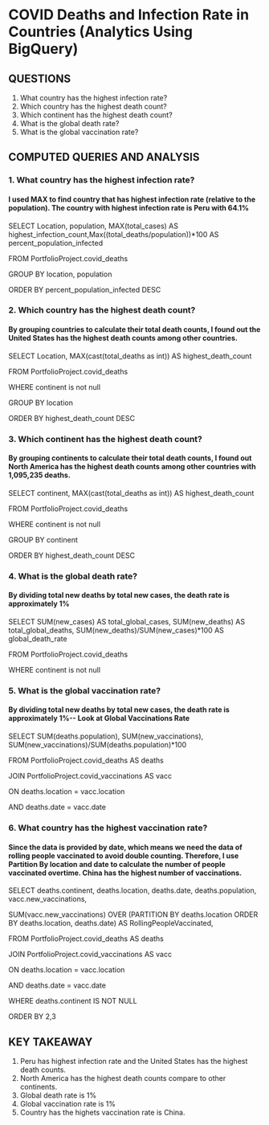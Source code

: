 # COVID Deaths and Infection Rate in Countries (Analytics Using BigQuery)

## QUESTIONS
1. What country has the highest infection rate?
2. Which country has the highest death count? 
3. Which continent has the highest death count?
4. What is the global death rate? 
5. What is the global vaccination rate?

## COMPUTED QUERIES AND ANALYSIS


### 1. What country has the highest infection rate?
#### I used MAX to find country that has highest infection rate (relative to the population). The country with highest infection rate is Peru with 64.1%

SELECT Location, population, MAX(total_cases) AS highest_infection_count,Max((total_deaths/population))*100 AS percent_population_infected

FROM PortfolioProject.covid_deaths

GROUP BY location, population

ORDER BY percent_population_infected DESC

### 2. Which country has the highest death count? 
#### By grouping countries to calculate their total death counts, I found out the United States has the highest death counts among other countries. 

SELECT Location, MAX(cast(total_deaths as int)) AS highest_death_count

FROM PortfolioProject.covid_deaths

WHERE continent is not null

GROUP BY location

ORDER BY highest_death_count DESC

### 3. Which continent has the highest death count? 
#### By grouping continents to calculate their total death counts, I found out North America has the highest death counts among other countries with 1,095,235 deaths. 

SELECT continent, MAX(cast(total_deaths as int)) AS highest_death_count

FROM PortfolioProject.covid_deaths

WHERE continent is not null

GROUP BY continent

ORDER BY highest_death_count DESC

### 4. What is the global death rate?
#### By dividing total new deaths by total new cases, the death rate is approximately 1%

SELECT SUM(new_cases) AS total_global_cases, SUM(new_deaths) AS total_global_deaths, SUM(new_deaths)/SUM(new_cases)*100 AS global_death_rate

FROM PortfolioProject.covid_deaths

WHERE continent is not null

### 5. What is the global vaccination rate?
#### By dividing total new deaths by total new cases, the death rate is approximately 1%-- Look at Global Vaccinations Rate
SELECT SUM(deaths.population), SUM(new_vaccinations), SUM(new_vaccinations)/SUM(deaths.population)*100  

FROM PortfolioProject.covid_deaths AS deaths

JOIN PortfolioProject.covid_vaccinations AS vacc

  ON deaths.location = vacc.location
  
  AND deaths.date = vacc.date

### 6. What country has the highest vaccination rate?
#### Since the data is provided by date, which means we need the data of rolling people vaccinated to avoid double counting. Therefore, I use Partition By location and date to calculate the number of people vaccinated overtime. China has the highest number of vaccinations. 

SELECT deaths.continent, deaths.location, deaths.date, deaths.population, vacc.new_vaccinations, 

SUM(vacc.new_vaccinations) OVER (PARTITION BY deaths.location ORDER BY deaths.location, deaths.date) AS RollingPeopleVaccinated,

FROM PortfolioProject.covid_deaths AS deaths

JOIN PortfolioProject.covid_vaccinations AS vacc

  ON deaths.location = vacc.location
  
  AND deaths.date = vacc.date
  
WHERE deaths.continent IS NOT NULL

ORDER BY 2,3

## KEY TAKEAWAY
1. Peru has highest infection rate and the United States has the highest death counts.
2. North America has the highest death counts compare to other continents.
3. Global death rate is 1%
4. Global vaccination rate is 1%
5. Country has the highets vaccination rate is China.

